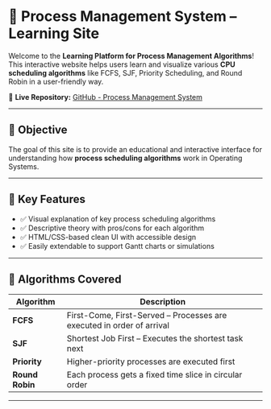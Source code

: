 # 📘 Process Management System – Learning Site

Welcome to the **Learning Platform for Process Management Algorithms**!  
This interactive website helps users learn and visualize various **CPU scheduling algorithms** like FCFS, SJF, Priority Scheduling, and Round Robin in a user-friendly way.

🔗 **Live Repository:** [GitHub - Process Management System](https://github.com/Rishita-12/Process-Management-System)

---

## 🎯 Objective

The goal of this site is to provide an educational and interactive interface for understanding how **process scheduling algorithms** work in Operating Systems.

---

## 🌟 Key Features

- ✅ Visual explanation of key process scheduling algorithms
- ✅ Descriptive theory with pros/cons for each algorithm
- ✅ HTML/CSS-based clean UI with accessible design
- ✅ Easily extendable to support Gantt charts or simulations

---

## 🧩 Algorithms Covered

| Algorithm       | Description |
|----------------|-------------|
| **FCFS**        | First-Come, First-Served – Processes are executed in order of arrival |
| **SJF**         | Shortest Job First – Executes the shortest task next |
| **Priority**    | Higher-priority processes are executed first |
| **Round Robin** | Each process gets a fixed time slice in circular order |

---



